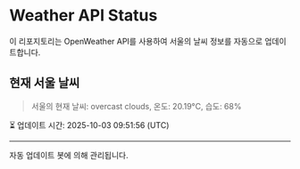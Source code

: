 
# Weather API Status

이 리포지토리는 OpenWeather API를 사용하여 서울의 날씨 정보를 자동으로 업데이트합니다.

## 현재 서울 날씨
> 서울의 현재 날씨: overcast clouds, 온도: 20.19°C, 습도: 68%

⏳ 업데이트 시간: 2025-10-03 09:51:56 (UTC)

---
자동 업데이트 봇에 의해 관리됩니다.
